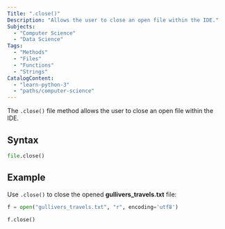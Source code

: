 ```yaml
---
Title: ".close()"
Description: "Allows the user to close an open file within the IDE."
Subjects:
  - "Computer Science"
  - "Data Science"
Tags:
  - "Methods"
  - "Files"
  - "Functions"
  - "Strings"
CatalogContent:
  - "learn-python-3"
  - "paths/computer-science"
---
```


The `.close()` file method allows the user to close an open file within the IDE.

## Syntax

```py
file.close()
```

## Example

Use `.close()` to close the opened **gullivers_travels.txt** file:

```python
f = open("gullivers_travels.txt", "r", encoding='utf8')

f.close()
```
